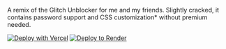 A remix of the Glitch Unblocker for me and my friends. 
Slightly cracked, it contains password support and CSS customization* without premium needed.

[![Deploy with Vercel](https://binbashbanana.github.io/deploy-buttons/buttons/remade/vercel.svg)](https://vercel.com/new/clone?repositoryurl=https://github.com/gammerkld/Fairview-Proxy)
[![Deploy to Render](https://binbashbanana.github.io/deploy-buttons/buttons/official/render.svg)](https://render.com/deploy?repo=https://github.com/gammerkld/Fairview-Proxy)
